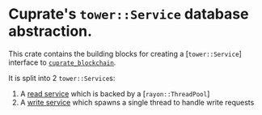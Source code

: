 # Cuprate's `tower::Service` database abstraction.

This crate contains the building blocks for creating a [`tower::Service`] interface to [`cuprate_blockchain`](https://doc.cuprate.org/cuprate_blockchain).

It is split into 2 `tower::Service`s:
1. A [read service](crate::DatabaseReadService) which is backed by a [`rayon::ThreadPool`]
1. A [write service](crate::DatabaseWriteHandle) which spawns a single thread to handle write requests
